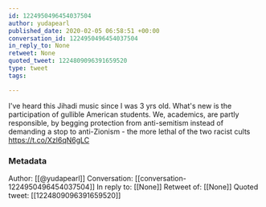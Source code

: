 ```yaml
---
id: 1224950496454037504
author: yudapearl
published_date: 2020-02-05 06:58:51 +00:00
conversation_id: 1224950496454037504
in_reply_to: None
retweet: None
quoted_tweet: 1224809096391659520
type: tweet
tags:

---
```


I've heard this Jihadi music since I was 3 yrs old. What's new is the participation of gullible American students. We, academics, are partly responsible, by begging protection from anti-semitism instead of demanding a stop to anti-Zionism - the more lethal of the two racist cults https://t.co/Xzl6qN6gLC

### Metadata

Author: [[@yudapearl]]
Conversation: [[conversation-1224950496454037504]]
In reply to: [[None]]
Retweet of: [[None]]
Quoted tweet: [[1224809096391659520]]

